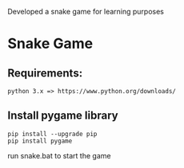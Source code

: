 Developed a snake game for learning purposes

# Snake Game
## Requirements:
```
python 3.x => https://www.python.org/downloads/
```
## Install pygame library
```
pip install --upgrade pip
pip install pygame
```

run snake.bat to start the game
